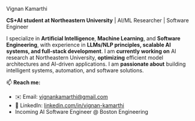 Vignan Kamarthi  

**CS+AI student at Northeastern University** | AI/ML Researcher | Software Engineer  

I specialize in **Artificial Intelligence**, **Machine Learning**, and **Software Engineering**, with experience in **LLMs/NLP principles, scalable AI systems, and full-stack development**. I am **currently working on** AI research at Northeastern University, **optimizing** efficient model architectures and AI-driven applications. I am **passionate about** building intelligent systems, automation, and software solutions.  

📫 **Reach me:**  
- ✉️ Email: [vignankamarthi@gmail.com](mailto:vignankamarthi@gmail.com)  
- 🔗 LinkedIn: [linkedin.com/in/vignan-kamarthi](https://www.linkedin.com/in/vignan-kamarthi/)  
- Incoming AI Software Engineer @ Boston Engineering
